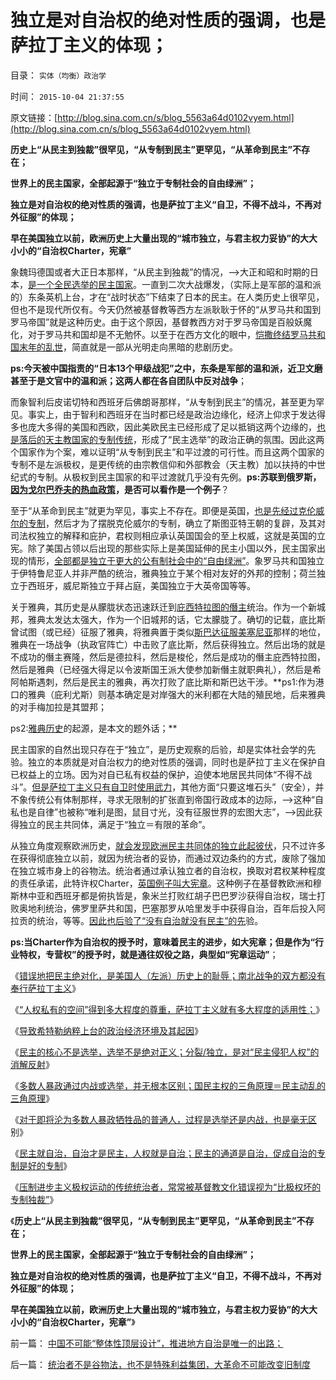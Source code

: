 # 独立是对自治权的绝对性质的强调，也是萨拉丁主义的体现；

目录： `实体（均衡）政治学` 

时间： `2015-10-04 21:37:55` 

原文链接：[http://blog.sina.com.cn/s/blog_5563a64d0102vyem.html](http://blog.sina.com.cn/s/blog_5563a64d0102vyem.html)

**历史上“从民主到独裁”很罕见，“从专制到民主”更罕见，“从革命到民主”不存在；**

**世界上的民主国家，全部起源于“独立于专制社会的自由绿洲”；**

**独立是对自治权的绝对性质的强调，也是萨拉丁主义“自卫，不得不战斗，不再对外征服”的体现；**

**早在美国独立以前，欧洲历史上大量出现的“城市独立，与君主权力妥协”的大大小小的“自治权Charter，宪章”**

象魏玛德国或者大正日本那样，“从民主到独裁”的情况，——>大正和昭和时期的日本，[是一个全民选举的民主国家](../../../2014/9/22/日本帝国“一人一票，全民普选”，及基层的民主建设.md)。一直到二次大战爆发，（实际上是军部的温和派的）东条英机上台，才在“战时状态”下结束了日本的民主。在人类历史上很罕见，但也不是现代所仅有。今天仍然被基督教等西方左派耿耿于怀的“从罗马共和国到罗马帝国”就是这种历史。由于这个原因，基督教西方对于罗马帝国是百般妖魔化，对于罗马共和国却是不无勉怀。以至于在西方文化的眼中，[恺撒终结罗马共和国末年的乱世](../../../2010/8/13/恺撒所向无敌的秘密武器.md)，简直就是一部从光明走向黑暗的悲剧历史。

**ps:今天被中国指责的“日本13个甲级战犯”之中，东条是军部的温和派，近卫文磨甚至于是文官中的温和派；这两人都在各自团队中反对战争**；

而象智利后皮诺切特和西班牙后佛朗哥那样，“从专制到民主”的情况，甚至更为罕见。事实上，由于智利和西班牙在当时都已经是政治边缘化，经济上仰求于发达得多也庞大多得的美国和西欧，因此美欧民主已经形成了足以抵销这两个边缘的，[也是落后的天主教国家的专制传统](../../../2014/9/14/西方意识形态之间的转化，及与极权主义的逻辑关联.md)，形成了“民主选举”的政治正确的氛围。因此这两个国家作为个案，难以证明“从专制到民主”和平过渡的可行性。而且这两个国家的专制不是左派极权，是更传统的由宗教信仰和外部教会（天主教）加以扶持的中世纪式的专制。从极权到民主国家的和平过渡就几乎没有先例。**ps:苏联到俄罗斯，[因为戈尔巴乔夫的热血政策](../../../2013/5/27/民粹令政策冷血，革命阻挠民主，及戈尔巴乔夫.md)，是否可以看作是一个例子**？

至于“从革命到民主”就更为罕见，事实上不存在。即便是英国，[也是先经过克伦威尔的专制](../../../2012/6/15/君主专制是多数人暴政,克伦威尔独裁是少数人专政.md)，然后才为了摆脱克伦威尔的专制，确立了斯图亚特王朝的复辟，及其对司法权独立的解释和庇护，君权则相应承认英国国会的至上权威，这就是英国的立宪。除了美国占领以后出现的那些实际上是美国延伸的民主小国以外，民主国家出现的情形，[全部都是独立于更大的公有制社会中的“自由绿洲”](../../../2012/11/27/资本主义就是逃离公有制传统的历史.md)。象罗马共和国独立于伊特鲁尼亚人并非严酷的统治，雅典独立于某个相对友好的外邦的控制；荷兰独立于西班牙，威尼斯独立于拜占庭，美国独立于大英帝国等等。

关于雅典，其历史是从朦胧状态迅速跃迁到[庇西特拉图的僭主](../../../2010/8/2/哲人王的政治野心.md)统治。作为一个新城邦，雅典太发达太强大，作为一个旧城邦的话，它太朦胧了。确切的记载，底比斯曾试图（或已经）征服了雅典，将雅典置于类似[斯巴达征服美塞尼亚](../../../2013/3/8/美塞尼亚长城，受害者情结，被抹去的文革记忆.md)那样的地位，雅典在一场战争（执政官阵亡）中击败了底比斯，然后获得独立。然后出场的就是不成功的僭主赛隆，然后是德拉科，然后是梭伦，然后是成功的僭主庇西特拉图，然后是雅典（已经强大得足以令波斯国王派大使参加新僭主就职典礼），然后是希阿帕斯遇刺，然后是民主的雅典，再次打败了底比斯和斯巴达干涉。**ps1:作为港口的雅典（庇利尤斯）则基本确定是对岸强大的米利都在大陆的殖民地，后来雅典的对手梅加拉是其盟邦；

ps2:[雅典历史](../../../2008/9/6/为什么统一地中海世界是罗马,不是雅典.md)的起源，是本文的题外话；**

民主国家的自然出现只存在于“独立”，是历史观察的后验，却是实体社会学的先验。独立的本质就是对自治权力的绝对性质的强调，同时也是萨拉丁主义在保护自已权益上的立场。因为对自已私有权益的保护，迫使本地居民共同体“不得不战斗”。[但是萨拉丁主义只有自卫时使用武力](../../../2015/9/19/萨拉丁主义抑制“人民内部矛盾”升级为“阶级斗争”.md)，其他方面“只要这堆石头”（安全），并不象传统公有体制那样，寻求无限制的扩张直到帝国行政成本的边际，——>这种“自私也是自律”也被称“唯利是图，鼠目寸光，没有征服世界的宏图大志”，——>因此获得独立的民主共同体，满足于“独立＝有限的革命”。

从独立角度观察欧洲历史，[就会发现欧洲民主共同体的独立此起彼伏](../../../2012/9/20/没有城市自治权的Citizen仅指臣民.md)，只不过许多在获得彻底独立以前，就因为统治者的妥协，而通过双边条约的方式，废除了强加在独立城市身上的谷物法。统治者通过承认独立者的自治权，换取对君权某种程度的责任承诺，此特许权Charter，[英国例子叫大宪章](../../../2011/3/9/英王why对大宪章有诚信？法国弱在那里？.md)。这种例子在基督教欧洲和穆斯林中亚和西班牙都是俯执皆是，象米兰打败红胡子巴巴罗沙获得自治权，瑞士打败奥地利统治，佛罗里萨共和国，巴塞那罗从哈里发手中获得自治，百年后投入阿拉贡的统治，等等。[因此也后验了“没有自治就没有民主”的先](../../../2015/9/27/民主就是自治，自治才是民主，人权就是自治；.md)验。

**ps:当Charter作为自治权的授予时，意味着民主的进步，如大宪章；但是作为“行业特权，专营权”的授予时，就是通往奴役之路，典型如“宪章运动”**；

《[错误地把民主绝对化，是美国人（左派）历史上的耻辱；南北战争的双方都没有奉行萨拉丁主义](../../../2015/9/20/萨拉丁主义在几次“民主选举”后的“不得不战斗”.md)》

《[“人权私有的空间”得到多大程度的尊重，萨拉丁主义就有多大程度的适用性；](../../../2015/9/21/萨拉丁主义对于专制体制统治阶级的适用性；.md)》

《[导致希特勒纳粹上台的政治经济环境及其起因](../../../2015/9/22/导致纳粹上台的政治经济环境及其起因；.md)》

《[民主的核心不是选举，选举不是绝对正义；分裂/独立，是对“民主侵犯人权”的消解反射](../../../2015/9/23/专制不一定是坏的，民主的核心不是选举，选举不是绝对正义；.md)》

《[多数人暴政通过内战或选举，并无根本区别；国民主权的三角原理＝民主动乱的三角原理](../../../2015/9/25/多数人暴政通过内战或选举并无根本区别，动乱的三角原理.md)》

《[对于即将沦为多数人暴政牺牲品的普通人，过程是选举还是内战，也是毫无区](../../../2015/9/26/不彻底否定“统一就是正义”，民主就无从谈起.md)别》

《[民主就自治，自治才是民主，人权就是自治；民主的通道是自治，促成自治的专制是好的专制](../../../2015/9/27/民主就是自治，自治才是民主，人权就是自治；.md)》

《[压制进步主义极权运动的传统统治者，常常被基督教文化错误视为“比极权坏的专制独裁”](../../../2015/9/28/重放阿拉伯之春，美英法进步主义干涉的十字军；.md)》

《**历史上“从民主到独裁”很罕见，“从专制到民主”更罕见，“从革命到民主”不存在；**

**世界上的民主国家，全部起源于“独立于专制社会的自由绿洲”；**

**独立是对自治权的绝对性质的强调，也是萨拉丁主义“自卫，不得不战斗，不再对外征服”的体现；**

**早在美国独立以前，欧洲历史上大量出现的“城市独立，与君主权力妥协”的大大小小的“自治权Charter，宪章”**》

前一篇： [中国不可能“整体性顶层设计”，推进地方自治是唯一的出路；](../../../2015/10/5/中国不可能“整体性顶层设计”，推进地方自治是唯一的出路；.md)

后一篇： [统治者不是谷物法，也不是特殊利益集团，大革命不可能改变旧制度](../../../2015/9/29/统治者不是谷物法，也不是特殊利益集团，大革命不可能改变旧制度.md)


